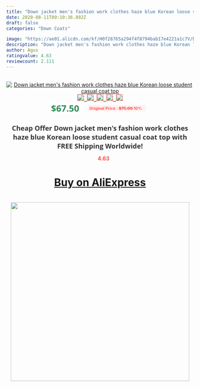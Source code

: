 ```yaml
---
title: "Down jacket men's fashion work clothes haze blue Korean loose student casual coat top"
date: 2020-08-11T09:10:36.892Z
draft: false
categories: "Down Coats"

image: "https://ae01.alicdn.com/kf/H0f28765a294f4f8794bab17e4221a1c7V/Down-jacket-men-s-fashion-work-clothes-haze-blue-Korean-loose-student-casual-coat-top.jpg"
description: "Down jacket men's fashion work clothes haze blue Korean loose student casual coat top"
author: Agus
ratingvalue: 4.63
reviewcount: 2.111
---
```

<br>
<div style="text-align: center;">
<a href="https://s.click.aliexpress.com/e/_9AOoSZ" target="_blank" rel="nofollow noopener noreferrer"><img alt="Down jacket men's fashion work clothes haze blue Korean loose student casual coat top" class="magnifier-image" src="https://ae01.alicdn.com/kf/H0f28765a294f4f8794bab17e4221a1c7V/Down-jacket-men-s-fashion-work-clothes-haze-blue-Korean-loose-student-casual-coat-top.jpg_640x640.jpg">
<br>
<img style="border:1px solid salmon" src="https://ae01.alicdn.com/kf/H0f28765a294f4f8794bab17e4221a1c7V/Down-jacket-men-s-fashion-work-clothes-haze-blue-Korean-loose-student-casual-coat-top.jpg_120x120.jpg">&nbsp;&nbsp;<img style="border:1px solid salmon" src="https://ae01.alicdn.com/kf/Hb8d6d8752c0d42019b576facf62fddb90/Down-jacket-men-s-fashion-work-clothes-haze-blue-Korean-loose-student-casual-coat-top.jpg_120x120.jpg">&nbsp;&nbsp;<img style="border:1px solid salmon" src="https://ae01.alicdn.com/kf/H800db94b86d64b5e8ba24c51697f6d73r/Down-jacket-men-s-fashion-work-clothes-haze-blue-Korean-loose-student-casual-coat-top.jpg_120x120.jpg">&nbsp;&nbsp;<img style="border:1px solid salmon" src="https://ae01.alicdn.com/kf/Hfd77c7e988aa448682502c382b1be6137/Down-jacket-men-s-fashion-work-clothes-haze-blue-Korean-loose-student-casual-coat-top.jpg_120x120.jpg">&nbsp;&nbsp;<img style="border:1px solid salmon" src="https://ae01.alicdn.com/kf/H078654e8f9224a14b9dcf64ef8317208G/Down-jacket-men-s-fashion-work-clothes-haze-blue-Korean-loose-student-casual-coat-top.jpg_120x120.jpg"></a></div><br0>
<div style="text-align: center;"><span style="background-color: white; border: 0px; box-sizing: border-box; color: seagreen; display: inline-block; font-family: &quot;open sans&quot; , &quot;arial&quot; , &quot;helvetica&quot; , sans-serif , &quot;heiti&quot;; font-size: 24px; font-stretch: inherit; font-weight: 700; line-height: inherit; margin: 0px 10px 0px 0px; padding: 0px; vertical-align: middle;">$67.50 </span>
<span style="background: rgb(255 , 241 , 241); border-radius: 3px; border: 0px; box-sizing: border-box; color: #ff4747; display: inline-block; font-family: inherit; font-size: 12px; font-stretch: inherit; font-style: inherit; font-variant: inherit; font-weight: 600; line-height: inherit; margin: 0px; padding: 2px 5px; transform: scale(0.9); vertical-align: middle;">Original Price : <b style="text-decoration: line-through;">$75.00 </b> 10%&nbsp;&nbsp;</span></div>
<h1 style="color: #333333; display: inline-block; font-family: &quot;open sans&quot; , &quot;arial&quot; , &quot;helvetica&quot; , sans-serif , &quot;heiti&quot;; font-size: 18px; font-stretch: inherit; font-weight: 700; text-align: center;">Cheap Offer Down jacket men's fashion work clothes haze blue Korean loose student casual coat top with FREE Shipping Worldwide!</h1>
<div style="color: #ff4747; text-align: center;">
<img src="https://4.bp.blogspot.com/-M0ZcTcb-5uY/XleCXlxnR4I/AAAAAAAAAEc/OrjgMkXV1oMQFaCRZj5HQwOCBcu3w1FegCPcBGAYYCw/s1600/star.png" style="height: 15px;">&nbsp;<b>4.63</b></div>
<div class="button_cont" align="center"><a class="buynow_a" href="https://s.click.aliexpress.com/e/_9AOoSZ" target="_blank" rel="nofollow noopener noreferrer"><H1>Buy on AliExpress</H1></a></div><br>
<div class="separator" style="clear: both; text-align: center;">
<img src="https://lh3.googleusercontent.com/-pTy5HemUv9M/XlePHvY0dAI/AAAAAAAAAE4/0nX5iRUoIWY8eMW9Dpxeirr157OZliDIgCLcBGAsYHQ/s1600/badge.gif" width="480">
</div>
